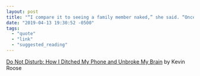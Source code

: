 ```yaml
---
layout: post
title: "“I compare it to seeing a family member naked,” she said. “Once you look around the elevator and see the zombies checking their phones, you can’t unsee it.”"
date: "2019-04-13 19:30:52 -0500"
tags:
  - "quote"
  - "link"
  - "suggested_reading"
---
```

[Do Not Disturb: How I Ditched My Phone and Unbroke My Brain](https://www.nytimes.com/2019/02/23/business/cell-phone-addiction.html) by Kevin Roose
